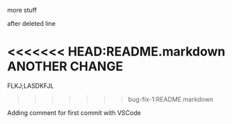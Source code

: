 more stuff

after deleted line

<<<<<<< HEAD:README.markdown
ANOTHER CHANGE
=======
FLKJ;LASDKFJL
>>>>>>> bug-fix-1:README.markdown


Adding comment for first commit with VSCode